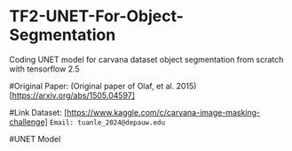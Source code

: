 # TF2-UNET-For-Object-Segmentation
Coding UNET model for carvana dataset object segmentation from scratch with tensorflow 2.5

#Original Paper: (Original paper of Olaf, et al. 2015)[https://arxiv.org/abs/1505.04597]

#Link Dataset: [https://www.kaggle.com/c/carvana-image-masking-challenge]
`Email: tuanle_2024@depauw.edu`

#UNET Model
[](https://drive.google.com/file/d/1EsymYJ7bUnCcNJyqqaCV5hj37tJdXtDM/view?usp=sharing)
